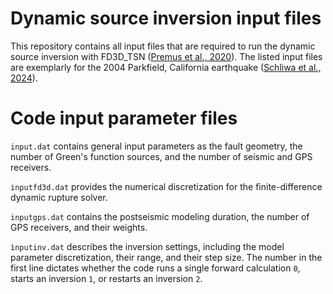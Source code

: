 # Dynamic source inversion input files
This repository contains all input files that are required to run the dynamic source inversion with FD3D_TSN ([Premus et al., 2020](https://doi.org/10.1785/0220190374)). The listed input files are exemplarly for the 2004 Parkfield, California earthquake ([Schliwa et al., 2024](https://doi.org/10.1029/2024JB029410)). 

# Code input parameter files
`input.dat` contains general input parameters as the fault geometry, the number of Green's function sources, and the number of seismic and GPS receivers.

`inputfd3d.dat` provides the numerical discretization for the finite-difference dynamic rupture solver.

`inputgps.dat` contains the postseismic modeling duration, the number of GPS receivers, and their weights. 

`ìnputinv.dat` describes the inversion settings, including the model parameter discretization, their range, and their step size. The number in the first line dictates whether the code runs a single forward calculation `0`, starts an inversion `1`, or restarts an inversion `2`.
